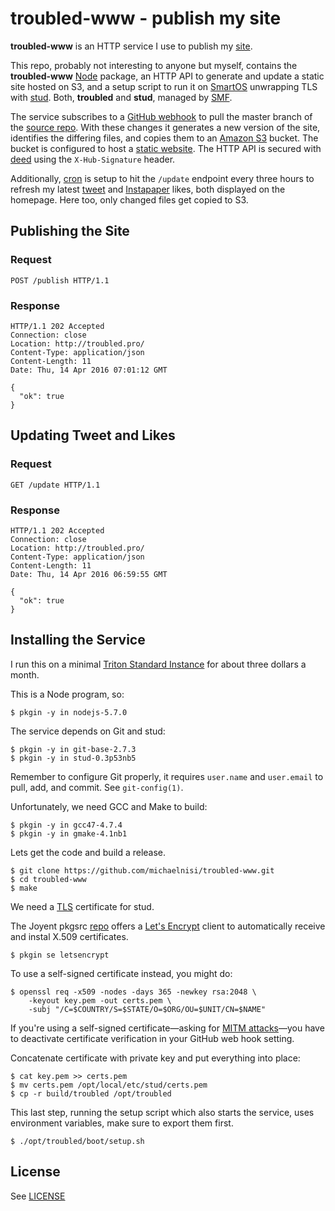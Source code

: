 # troubled-www - publish my site

**troubled-www** is an HTTP service I use to publish my [site](http://troubled.pro/).

This repo, probably not interesting to anyone but myself, contains the **troubled-www** [Node](https://nodejs.org) package, an HTTP API to generate and update a static site hosted on S3, and a setup script to run it on [SmartOS](https://smartos.org/) unwrapping TLS with [stud](https://github.com/bumptech/stud). Both, **troubled** and **stud**, managed by [SMF](https://illumos.org/man/5/smf).

The service subscribes to a [GitHub webhook](https://developer.github.com/webhooks/) to pull the master branch of the [source repo](https://github.com/michaelnisi/troubled). With these changes it generates a new version of the site, identifies the differing files, and copies them to an [Amazon S3](https://aws.amazon.com/s3/) bucket. The bucket is configured to host a [static website](http://docs.aws.amazon.com/AmazonS3/latest/dev/WebsiteHosting.html). The HTTP API is secured with [deed](https://github.com/michaelnisi/deed) using the `X-Hub-Signature` header.

Additionally, [cron](https://en.wikipedia.org/wiki/Cron) is setup to hit the `/update` endpoint every three hours to refresh my latest [tweet](https://twitter.com/michaelnisi) and [Instapaper](https://www.instapaper.com) likes, both displayed on the homepage. Here too, only changed files get copied to S3.

## Publishing the Site

### Request

```
POST /publish HTTP/1.1
```

### Response

```
HTTP/1.1 202 Accepted
Connection: close
Location: http://troubled.pro/
Content-Type: application/json
Content-Length: 11
Date: Thu, 14 Apr 2016 07:01:12 GMT

{
  "ok": true
}
```

## Updating Tweet and Likes

### Request

```
GET /update HTTP/1.1
```

### Response

```
HTTP/1.1 202 Accepted
Connection: close
Location: http://troubled.pro/
Content-Type: application/json
Content-Length: 11
Date: Thu, 14 Apr 2016 06:59:55 GMT

{
  "ok": true
}
```

## Installing the Service

I run this on a minimal [Triton Standard Instance](https://www.joyent.com/blog/understanding-triton-containers) for about three dollars a month.

This is a Node program, so:

```
$ pkgin -y in nodejs-5.7.0
```

The service depends on Git and stud:

```
$ pkgin -y in git-base-2.7.3
$ pkgin -y in stud-0.3p53nb5
```

Remember to configure Git properly, it requires `user.name` and `user.email` to pull, add, and commit. See `git-config(1)`.

Unfortunately, we need GCC and Make to build:

```
$ pkgin -y in gcc47-4.7.4
$ pkgin -y in gmake-4.1nb1
```

Lets get the code and build a release.

```
$ git clone https://github.com/michaelnisi/troubled-www.git
$ cd troubled-www
$ make
```

We need a [TLS](https://en.wikipedia.org/wiki/Transport_Layer_Security) certificate for stud.

The Joyent pkgsrc [repo](http://pkgsrc.joyent.com/) offers  a [Let's Encrypt](https://letsencrypt.org/) client to automatically receive and instal X.509 certificates.

```
$ pkgin se letsencrypt
```

To use a self-signed certificate instead, you might do:

```
$ openssl req -x509 -nodes -days 365 -newkey rsa:2048 \
    -keyout key.pem -out certs.pem \
    -subj "/C=$COUNTRY/S=$STATE/O=$ORG/OU=$UNIT/CN=$NAME"
```

If you're using a self-signed certificate—asking for [MITM attacks](https://en.wikipedia.org/wiki/Man-in-the-middle_attack)—you have to deactivate certificate verification in your GitHub web hook setting.

Concatenate certificate with private key and put everything into place:

```
$ cat key.pem >> certs.pem
$ mv certs.pem /opt/local/etc/stud/certs.pem
$ cp -r build/troubled /opt/troubled
```

This last step, running the setup script which also starts the service, uses environment variables, make sure to export them first.

```
$ ./opt/troubled/boot/setup.sh
```

## License

See [LICENSE](https://raw.github.com/michaelnisi/troubled-www/master/LICENSE)
